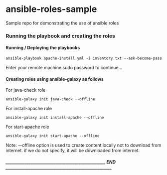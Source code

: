 # ansible-roles-sample
Sample repo for demonstrating the use of ansible roles

### Running the playbook and creating the roles
#### Running / Deploying the playbooks
```
ansible-playbook apache-install.yml -i inventory.txt --ask-become-pass
```
Enter your remote machine sudo password to continue...

#### Creating roles using ansible-galaxy as follows
For java-check role
```
ansible-galaxy init java-check --offline
```
For install-apache role
```
ansible-galaxy init install-apache --offline
```
For start-apache role
```
ansible-galaxy init start-apache --offline
```

Note: --offline option is used to create content locally not to download from internet. if we do not specify, it will be downloaded from internet.

##### ________________________________________________ END ___________________________________________________